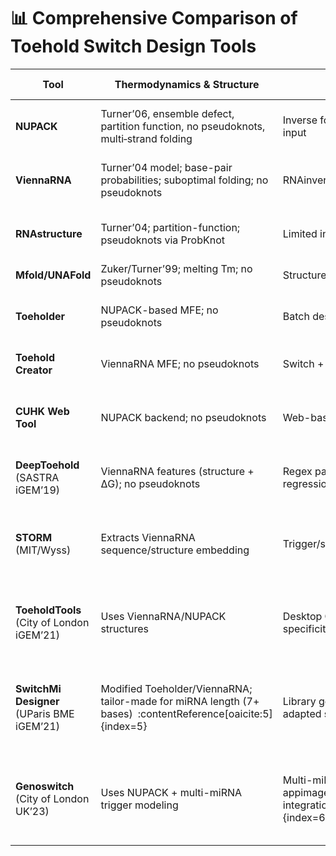 # 📊 Comprehensive Comparison of Toehold Switch Design Tools

<table>
<thead>
<tr>
<th>Tool</th>
<th>Thermodynamics &amp; Structure</th>
<th>Design Capabilities</th>
<th>Performance Prediction</th>
<th>I/O &amp; Interoperability</th>
<th>Performance &amp; Usability</th>
<th>Software Quality</th>
<th>Experimental Integration</th>
<th>Advanced Features</th>
</tr>
</thead>
<tbody>
<tr><td><strong>NUPACK</strong></td>
<td>Turner’06, ensemble defect, partition function, no pseudoknots, multi‑strand folding</td>
<td>Inverse folding, GC constraints, FASTA input</td>
<td><span style="color:red">No ON/OFF predictor</span>, ΔG-only</td>
<td>CLI/Python API, FASTA in, CT/dot-bracket out</td>
<td>Fast C++, multithreaded</td>
<td>BSD license; extensive docs; ~1000 citations</td>
<td>Widely used; synthesis‑ready sequences</td>
<td>Multi-strand modeling; constraint-based</td>
</tr>

<tr><td><strong>ViennaRNA</strong></td>
<td>Turner’04 model; base-pair probabilities; suboptimal folding; no pseudoknots</td>
<td>RNAinverse, constraints, cofolding</td>
<td><span style="color:red">No ON/OFF predictor</span></td>
<td>CLI/GUI/Python; FASTA input; dot‑bracket/PS output</td>
<td>Very fast C implementation</td>
<td>GPL3; ~2000 citations; actively maintained</td>
<td>Broad folding validation</td>
<td>RNA–RNA interaction; kinetic tools (Kinfold)</td>
</tr>

<tr><td><strong>RNAstructure</strong></td>
<td>Turner’04; partition-function; pseudoknots via ProbKnot</td>
<td>Limited inverse design; CT/FASTA input</td>
<td><span style="color:red">No ON/OFF predictor</span></td>
<td>GUI/CLI; FASTA/CT input; dot‑bracket/CT output</td>
<td>C++, moderate speed, GUI support</td>
<td>Free academic; moderate docs</td>
<td>Dynalign for RNA interactions</td>
<td>Pseudoknot prediction; suboptimal sampling</td>
</tr>

<tr><td><strong>Mfold/UNAFold</strong></td>
<td>Zuker/Turner’99; melting Tm; no pseudoknots</td>
<td>Structure prediction only</td>
<td><span style="color:red">No prediction</span></td>
<td>Web/CLI; FASTA in; CT/HTML out</td>
<td>Older, slower code</td>
<td>Legacy support; minimal updates</td>
<td>Used for visualization</td>
<td>Basic folding only</td>
</tr>

<tr><td><strong>Toeholder</strong></td>
<td>NUPACK-based MFE; no pseudoknots</td>
<td>Batch design, BLAST off-target check</td>
<td>ΔΔG ranking; <span style="color:red">no ON/OFF predictor</span></td>
<td>CLI, FASTA input, CSV out, BLAST</td>
<td>Moderate speed; depends on NUPACK</td>
<td>GPL license; GitHub docs</td>
<td>Used in iGEM; limited wet‑lab validation</td>
<td>Trigger specificity filtering</td>
</tr>

<tr><td><strong>Toehold Creator</strong></td>
<td>ViennaRNA MFE; no pseudoknots</td>
<td>Switch + RPA primer design</td>
<td><span style="color:red">No ON/OFF predictor</span></td>
<td>CLI; FASTA + primer params; CSV out</td>
<td>Moderate speed</td>
<td>GPL‑3.0; limited citations</td>
<td>iGEM tool; no published wet‑lab data</td>
<td>Integrated RBS/primer design</td>
</tr>

<tr><td><strong>CUHK Web Tool</strong></td>
<td>NUPACK backend; no pseudoknots</td>
<td>Web-based automated design</td>
<td><span style="color:green">Linear ML score (trained on ~180 switches)</span></td>
<td>Browser input/output; CSV export</td>
<td>Moderate server-side</td>
<td>Academic tool; limited docs</td>
<td>Benchmarked experimentally on ~180 switches</td>
<td>Empirical efficacy scoring</td>
</tr>

<tr><td><strong>DeepToehold</strong> (SASTRA iGEM’19)</td>
<td>ViennaRNA features (structure + ΔG); no pseudoknots</td>
<td>Regex parsing + ViennaRNA; trained regression</td>
<td><span style="color:green">NN predicts dynamic range (R² ≈ 0.5)</span></td>
<td>CLI pipeline; FASTA input</td>
<td>Python-based; modest speed</td>
<td>GPLv3; GitHub; trained on ~230 literature switches</td>
<td>Derived from validated switches</td>
<td>Sequence + energy ML model</td>
</tr>

<tr><td><strong>STORM</strong> (MIT/Wyss)</td>
<td>Extracts ViennaRNA sequence/structure embedding</td>
<td>Trigger/switch redesign suggestions</td>
<td><span style="color:green">CNN predicts ON/OFF; supports redesign</span></td>
<td>Web interface; FASTA input/output</td>
<td>User-friendly server</td>
<td>Published Nature Comm (2020) model SWORD improved STORM R² to 0.75 for ON state by GAN integration over CNN :contentReference[oaicite:1]{index=1}</td>
<td>Experimental data used for redesign validation :contentReference[oaicite:2]{index=2}</td>
<td>CNN-based design optimization, GAN in SWORD</td>
</tr>

<tr><td><strong>ToeholdTools</strong> (City of London iGEM’21)</td>
<td>Uses ViennaRNA/NUPACK structures</td>
<td>Desktop GUI + Python API; offline specificity checks (miRBase)</td>
<td><span style="color:orange">No ON/OFF predictor</span></td>
<td>Offline GUI, Python API, Pandas, FASTA support :contentReference[oaicite:3]{index=3}</td>
<td>Moderate speed; user-friendly</td>
<td>GPLv3; documented; offline package :contentReference[oaicite:4]{index=4}</td>
<td>Designed for miRNA specificity analysis</td>
<td>miRNA specificity, progress tracking, Pandas integration</td>
</tr>

<tr><td><strong>SwitchMi Designer</strong> (UParis BME iGEM’21)</td>
<td>Modified Toeholder/ViennaRNA; tailor-made for miRNA length (7+ bases) :contentReference[oaicite:5]{index=5}</td>
<td>Library generation for miRNA triggers; adapted secondary domain structure</td>
<td><span style="color:red">No ON/OFF predictor</span></td>
<td>CLI, FASTA of miRNA triggers</td>
<td>MIT‑licensed; Python-based</td>
<td>Open-source; designed for miRNA detection</td>
<td>Designed explicitly for miRNA triggers (18–25 nt)</td>
<td>Customized trigger-length design with uni‑paired base constraints</td>
</tr>

<tr><td><strong>Genoswitch</strong> (City of London UK’23)</td>
<td>Uses NUPACK + multi-miRNA trigger modeling</td>
<td>Multi-miRNA AND gate design; UI + appimage; miRBase integration :contentReference[oaicite:6]{index=6}</td>
<td><span style="color:green">Predicted efficacy via MFE and exposure metrics</span></td>
<td>Appimage GUI; miRBase import; FASTA I/O</td>
<td>Desktop UI; offline app; NUPACK backend</td>
<td>Open-source; shipped via appimage; updated 2023</td>
<td>Designed for multi-miRNA specificity in diagnostic contexts</td>
<td>AND-gate for >1 miRNA; base exposure analysis; trigger order evaluation</td>
</tr>
</tbody>
</table>
